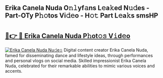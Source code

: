 ## Erika Canela Nuda O𝚗𝚕yf𝚊ns L𝚎a𝚔ed N𝚞𝚍es - Part-OTy P𝚑𝚘tos Vi𝚍𝚎o - H𝚘𝚝 Part L𝚎a𝚔s smsHP

# <h2><a href="http://kf17n8.oniu.top/?m=Erika+Canela+Nuda">🔗👉 🔴 Erika Canela Nuda P𝚑ot𝚘𝚜 V𝚒d𝚎o</a></h2>

[![Erika Canela Nuda Nu𝚍e𝚜](https://i.imgur.com/0qMVB7G.gif)](http://kf17n8.oniu.top/?m=Erika+Canela+Nuda)
Digital content creator Erika Canela Nuda, famed for disseminating dance and lifestyle ideas, through performances and personal vlogs on social media. Skilled impressionist Erika Canela Nuda, celebrated for their remarkable abilities to mimic various voices and accents.  
